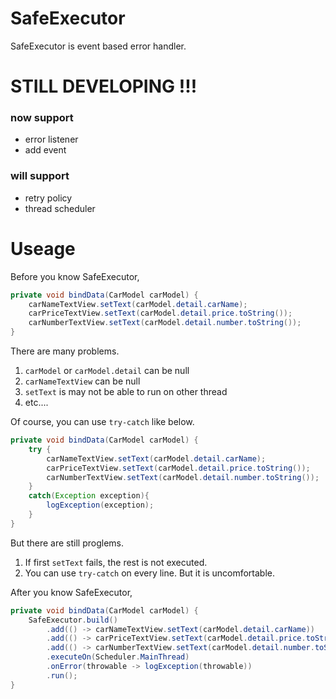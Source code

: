 # SafeExecutor
SafeExecutor is event based error handler.

# STILL DEVELOPING !!!
### now support
- error listener
- add event

### will support
- retry policy
- thread scheduler

# Useage

Before you know SafeExecutor,

```java
private void bindData(CarModel carModel) {
    carNameTextView.setText(carModel.detail.carName);
    carPriceTextView.setText(carModel.detail.price.toString());
    carNumberTextView.setText(carModel.detail.number.toString());
}
```

There are many problems.
1. `carModel` or `carModel.detail` can be null
2. `carNameTextView` can be null
3. `setText` is may not be able to run on other thread
4. etc....

Of course, you can use `try-catch` like below.

```java
private void bindData(CarModel carModel) {
    try {
        carNameTextView.setText(carModel.detail.carName);
        carPriceTextView.setText(carModel.detail.price.toString());
        carNumberTextView.setText(carModel.detail.number.toString());   
    }
    catch(Exception exception){
        logException(exception);
    }
}
```

But there are still proglems.
1. If first `setText` fails, the rest is not executed.
2. You can use `try-catch` on every line. But it is uncomfortable.

After you know SafeExecutor,
```java
private void bindData(CarModel carModel) {
    SafeExecutor.build()
        .add(() -> carNameTextView.setText(carModel.detail.carName))
        .add(() -> carPriceTextView.setText(carModel.detail.price.toString()))
        .add(() -> carNumberTextView.setText(carModel.detail.number.toString()))
        .executeOn(Scheduler.MainThread)
        .onError(throwable -> logException(throwable))
        .run();
}
```

